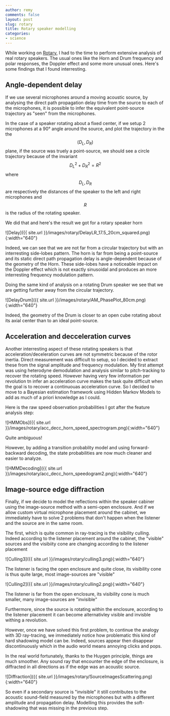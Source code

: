 ```yaml
---
author: remy
comments: false
layout: post
slug: rotary
title: Rotary speaker modelling
categories:
- science
---
```


While working on [Rotary](https://www.uvi.net/rotary.html), I had to the time to perform extensive analysis of real rotary speakers. The usual ones like the Horn and Drum frequency and polar responses, the Doppler effect and some more unusual ones. Here's some findings that I found interresting.


## Angle-dependent delay

If we use several microphones around a moving acoustic source, by analysing the direct path propagation delay time from the source to each of the microphones, it is possible to infer the equivalent point-source trajectory as "seen" from the microphones. 

In the case of a speaker rotating about a fixed center, if we setup 2 microphones at a 90° angle around the source, and plot the trajectory in the the $$(D_L, D_R)$$ plane, if the source was truely a point-source, we should see a circle trajectory because of the invariant $$D_L^2 + D_R^2 = R^2$$ where $$D_L,D_R$$ are respectively the distances of the speaker to the left and right microphones and $$R$$ is the radius of the rotating speaker.

We did that and here's the result we got for a rotary speaker horn

![Delay]({{ site.url }}/images/rotary/DelayLR_17.5_20cm_squared.png){:width="640"}

Indeed, we can see that we are not far from a circular trajectory but with an interresting side-lobes pattern.
The horn is far from being a point-source and its static direct path propagation delay is angle-dependent because of the geometry of the Horn.
These side-lobes have a noticeable impact on the Doppler effect which is not exactly sinusoidal and produces an more interresting frequency modulation pattern.

Doing the same kind of analysis on a rotating Drum speaker we see that we are getting further away from the circular trajectory.

![DelayDrum]({{ site.url }}/images/rotary/AM_PhasePlot_80cm.png){:width="640"}

Indeed, the geometry of the Drum is closer to an open cube rotating about its axial center than to an ideal point-source.


## Acceleration and decceleration curves

Another interresting aspect of these rotating speakers is that acceleration/deceleration curves are not symmetric because of the rotor inertia. Direct measurement was difficult to setup, so I decided to extract these from the signal amplitude and frequency modulation. My first attempt was using heterodyne demodulation and analysis similar to pitch-tracking to recover the rotating speed. However having very few information per revolution tn infer an acceleration curve makes the task quite difficult when the goal is to recover a continuouas acceleration curve. So I decided to move to a Bayesian estimation framework using Hidden Markov Models to add as much of a priori knowledge as I could.

Here is the raw speed observation probabilities I got after the feature analysis step:

![HMMObs]({{ site.url }}/images/rotary/acc_decc_horn_speed_spectrogram.png){:width="640"}

Quite ambiguous!

However, by adding a transition probablity model and using forward-backward decoding, the state probabilities are now much cleaner and easier to analyze.

![HMMDecoding]({{ site.url }}/images/rotary/acc_decc_horn_speedogram2.png){:width="640"}


## Image-source edge diffraction

Finally, if we decide to model the reflections within the speaker cabiner using the image-source method with a semi-open enclosure. And if we allow custom virtual microphone placement around the cabinet, we immediately have to solve 2 problems that don't happen when the listener and the source are in the same room.

The first, which is quite common in ray-tracing is the visibility culling. Indeed according to the listener placement around the cabinet, the "visible" sources and the visibiity cone are changing according to the listener placement

![Culling3]({{ site.url }}/images/rotary/culling3.png){:width="640"}

The listener is facing the open enclosure and quite close, its visibility cone is thus quite large, most image-sources are "visible"

![Culling2]({{ site.url }}/images/rotary/culling2.png){:width="640"}

The listener is far from the open enclosure, its visibility cone is much smaller, many image-sources are "invisible"

Furthermore, since the source is rotating within the enclosure, according to the listener placement it can become alternativley visible and invisble withing a revolution.

However, once we have solved this first problem, to continue the analogy with 3D ray-tracing, we immediately notice how problematic this kind of hard shadowing model can be. Indeed, sources appear then disappear discontinuously which in the audio world means annoying clicks and pops.

In the real world fortunately, thanks to the Huygen principle, things are much smoother. Any sound ray that encounter the edge of the enclosure, is diffracted in all directions as if the edge was an acoustic source. 

![Diffraction]({{ site.url }}/images/rotary/SourceImagesScattering.png){:width="640"}

So even if a secondary source is "invisible" it still contributes to the acoustic sound-field measured by the microphones but with a different amplitude and propagation delay. Modelling this provides the soft-shadowing that was missing in the previous step.

